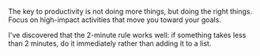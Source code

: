 The key to productivity is not doing more things, but doing the right things. Focus on high-impact activities that move you toward your goals.

I've discovered that the 2-minute rule works well: if something takes less than 2 minutes, do it immediately rather than adding it to a list.